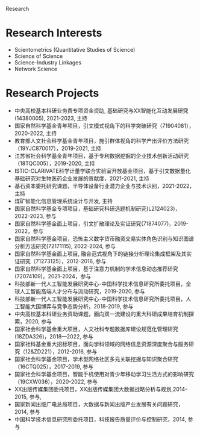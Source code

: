 Research
# Research Interests
* Scientometrics (Quantitative Studies of Science)
* Science of Science
* Science-Industry Linkages
* Network Science

# Research Projects
* 中央高校基本科研业务费专项资金资助, 基础研究与XX智能化互动发展研究(14380005), 2021-2023, 主持
* 国家自然科学基金青年项目，引文模式视角下的科学突破研究（71904081），2020-2022, 主持  
* 教育部人文社会科学基金青年项目，施引群体视角的科学产出评价方法研究（19YJC870017），2019-2021, 主持  
* 江苏省社会科学基金青年项目，基于专利数据挖掘的企业技术创新活动研究（18TQC005），2019-2020, 主持
* ISTIC-CLARIVATE科学计量学联合实验室开放基金项目，基于引文数据量化基础研究对生物医药企业发展的贡献度，2021-2021, 主持
* 基石资本委托研究课题，半导体设备行业潜力企业与技术识别，2021-2022，主持
* 煤矿智能化信息管理系统设计与开发, 主持
* 国家自然科学基金专项项目，基础研究科研选题机制研究(L2124023)，2022-2023, 参与   
* 国家自然科学基金面上项目，引文扩散理论及实证研究(71874077)，2019-2022，参与
* 国家自然科学基金项目，恐怖主义数字货币融资交易实体角色识别与知识图谱分析方法研究(72171115), 2022-2024, 参与
* 国家自然科学基金面上项目, 融合范式视角下的链接分析理论集成框架及其实证研究（71273125），2012-2016, 参与
* 国家自然科学基金面上项目，基于注意力机制的学术信息动态推荐研究(72074109)，2021-2024，参与  
* 科技部新一代人工智能发展研究中心-中国科学技术信息研究所委托项目，全球人工智能高端人才分布与流动研究，2019-2020, 参与
* 科技部新一代人工智能发展研究中心-中国科学技术信息研究所委托项目，人工智能大国博弈与竞争态势分析，2018-2019, 参与
* 中央高校基本科研业务资助课题，面向双一流建设的重大科研成果培育机制探索，2020, 参与
* 国家社会科学基金重大项目，人文社科专题数据库建设规范化管理研究(18ZDA326)，2018—2022, 参与
* 国家社科基金重大招标项目，面向学科领域的网络信息资源深度聚合与服务研究（12&ZD221），2012-2016, 参与
* 国家社会科学基金项目，学术型网络社区多元关联挖掘与知识聚合研究（16CTQ025），2017-2019, 参与
* 国家社会科学基金项目，智能手机使用对青少年移动学习生活方式的影响研究（19CXW036），2020-2022, 参与
* XX出版传媒集团委托项目，XX出版传媒集团大数据战略分析与规划,2014-2015, 参与, 
* 国家新闻出版广电总局项目，大数据与新闻出版产业发展有关问题研究，2014, 参与
* 中国科学技术信息研究所委托项目，科技报告质量评价与控制研究，2014, 参与
